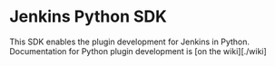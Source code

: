 # Jenkins Python SDK #
This SDK enables the plugin development for Jenkins in Python.  
Documentation for Python plugin development is [on the wiki][./wiki]
